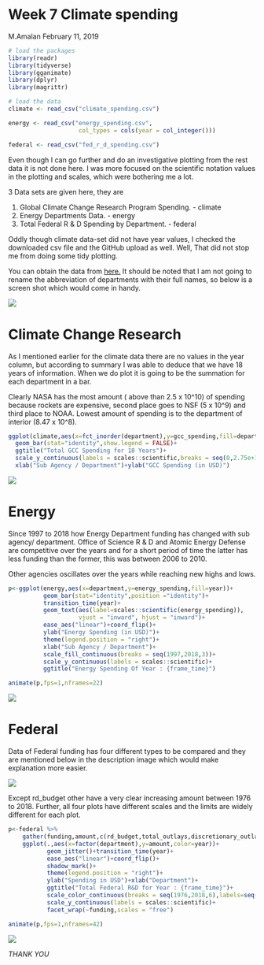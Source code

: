 Week 7 Climate spending
================
M.Amalan
February 11, 2019

``` r
# load the packages 
library(readr)
library(tidyverse)
library(gganimate)
library(dplyr)
library(magrittr)

# load the data
climate <- read_csv("climate_spending.csv")

energy <- read_csv("energy_spending.csv", 
                    col_types = cols(year = col_integer()))

federal <- read_csv("fed_r_d_spending.csv")
```

Even though I can go further and do an investigative plotting from the rest data it is not done here. I was more focused on the scientific notation values in the plotting and scales, which were bothering me a lot.

3 Data sets are given here, they are

1.  Global Climate Change Research Program Spending. - climate
2.  Energy Departments Data. - energy
3.  Total Federal R & D Spending by Department. - federal

Oddly though climate data-set did not have year values, I checked the downloaded csv file and the GitHub upload as well. Well, That did not stop me from doing some tidy plotting.

You can obtain the data from [here.](https://github.com/rfordatascience/tidytuesday/tree/master/data/2019/2019-02-12) It should be noted that I am not going to rename the abbreviation of departments with their full names, so below is a screen shot which would come in handy.

![](department.JPG)

Climate Change Research
=======================

As I mentioned earlier for the climate data there are no values in the year column, but according to summary I was able to deduce that we have 18 years of information. When we do plot it is going to be the summation for each department in a bar.

Clearly NASA has the most amount ( above than 2.5 x 10^10) of spending because rockets are expensive, second place goes to NSF (5 x 10^9) and third place to NOAA. Lowest amount of spending is to the department of interior (8.47 x 10^8).

``` r
ggplot(climate,aes(x=fct_inorder(department),y=gcc_spending,fill=department))+
  geom_bar(stat="identity",show.legend = FALSE)+
  ggtitle("Total GCC Spending for 18 Years")+
  scale_y_continuous(labels = scales::scientific,breaks = seq(0,2.75e+10,0.25e+10))+
  xlab("Sub Agency / Department")+ylab("GCC Spending (in USD)")
```

![](Week_7_Spending_files/figure-markdown_github/Global%20Climate%20change%20Research-1.png)

Energy
======

Since 1997 to 2018 how Energy Department funding has changed with sub agency/ department. Office of Science R & D and Atomic Energy Defense are competitive over the years and for a short period of time the latter has less funding than the former, this was between 2006 to 2010.

Other agencies oscillates over the years while reaching new highs and lows.

``` r
p<-ggplot(energy,aes(x=department,y=energy_spending,fill=year))+
          geom_bar(stat="identity",position ="identity")+
          transition_time(year)+
          geom_text(aes(label=scales::scientific(energy_spending)),
                    vjust = "inward", hjust = "inward")+
          ease_aes("linear")+coord_flip()+
          ylab("Energy Spending (in USD)")+
          theme(legend.position = "right")+
          xlab("Sub Agency / Department")+
          scale_fill_continuous(breaks = seq(1997,2018,3))+
          scale_y_continuous(labels = scales::scientific)+
          ggtitle("Energy Spending Of Year : {frame_time}")

animate(p,fps=1,nframes=22)
```

![](Week_7_Spending_files/figure-markdown_github/Energy%20Funding-1.gif)

Federal
=======

Data of Federal funding has four different types to be compared and they are mentioned below in the description image which would make explanation more easier.

![](description.JPG)

Except rd\_budget other have a very clear increasing amount between 1976 to 2018. Further, all four plots have different scales and the limits are widely different for each plot.

``` r
p<-federal %>%
    gather(funding,amount,c(rd_budget,total_outlays,discretionary_outlays,gdp)) %>%
    ggplot(.,aes(x=factor(department),y=amount,color=year))+
           geom_jitter()+transition_time(year)+
           ease_aes("linear")+coord_flip()+
           shadow_mark()+
           theme(legend.position = "right")+
           ylab("Spending in USD")+xlab("Department")+
           ggtitle("Total Federal R&D for Year : {frame_time}")+
           scale_color_continuous(breaks = seq(1976,2018,6),labels=seq(1976,2018,6))+
           scale_y_continuous(labels = scales::scientific)+
           facet_wrap(~funding,scales = "free")

animate(p,fps=1,nframes=42)
```

![](Week_7_Spending_files/figure-markdown_github/Federal%20Funding-1.gif)

*THANK YOU*
